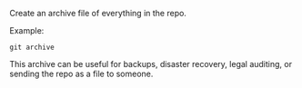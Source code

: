 Create an archive file of everything in the repo.

Example:

```shell
git archive
```

This archive can be useful for backups, disaster recovery,
legal auditing, or sending the repo as a file to someone.
